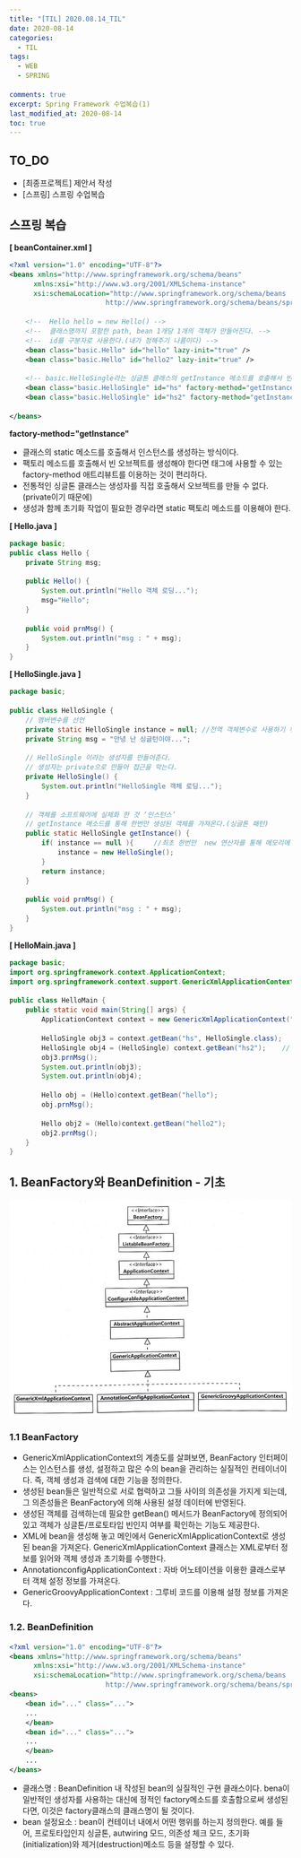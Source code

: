 ```yaml
---
title: "[TIL] 2020.08.14_TIL"
date: 2020-08-14
categories:
  - TIL
tags:
  - WEB
  - SPRING

comments: true
excerpt: Spring Framework 수업복습(1)
last_modified_at: 2020-08-14
toc: true
---
```


## TO_DO
- [최종프로젝트] 제안서 작성
- [스프링] 스프링 수업복습

## 스프링 복습

**[ beanContainer.xml ]**

```xml
<?xml version="1.0" encoding="UTF-8"?>
<beans xmlns="http://www.springframework.org/schema/beans" 
      xmlns:xsi="http://www.w3.org/2001/XMLSchema-instance"
      xsi:schemaLocation="http://www.springframework.org/schema/beans
                        http://www.springframework.org/schema/beans/spring-beans.xsd ">
    
    <!--  Hello hello = new Hello() -->
    <!--  클래스명까지 포함한 path, bean 1개당 1개의 객체가 만들어진다. -->
    <!--  id를 구분자로 사용한다.(내가 정해주기 나름이다) -->                   
	<bean class="basic.Hello" id="hello" lazy-init="true" />
	<bean class="basic.Hello" id="hello2" lazy-init="true" />
	
	<!-- basic.HelloSingle라는 싱글톤 클래스의 getInstance 메소드를 호출해서 빈으로 등록해주는 설정 -->
	<bean class="basic.HelloSingle" id="hs" factory-method="getInstance" />
	<bean class="basic.HelloSingle" id="hs2" factory-method="getInstance" /> 

</beans>
```

**factory-method="getInstance"**
 
- 클래스의 static 메소드를 호출해서 인스턴스를 생성하는 방식이다. 
- 팩토리 메소드를 호출해서 빈 오브젝트를 생성해야 한다면 <bean> 태그에 사용할 수 있는 factory-method 애트리뷰트를 이용하는 것이 편리하다.
- 전통적인 싱글톤 클래스는 생성자를 직접 호출해서 오브젝트를 만들 수 없다.(private이기 때문에) 
- 생성과 함께 초기화 작업이 필요한 경우라면 static 팩토리 메소드를 이용해야 한다.



**[ Hello.java ]**

```java
package basic;
public class Hello {
	private String msg;
	
	public Hello() {
		System.out.println("Hello 객체 로딩...");
		msg="Hello";
	}
	
	public void prnMsg() {
		System.out.println("msg : " + msg);
	}
}
```


**[ HelloSingle.java ]**

```java
package basic;

public class HelloSingle {
	// 멤버변수를 선언
	private static HelloSingle instance = null;	//전역 객체변수로 사용하기 위해 static으로 생성
	private String msg = "안녕 난 싱글턴이야...";
	
	// HelloSingle 이라는 생성자를 만들어준다.
	// 생성자는 private으로 만들어 접근을 막는다.
	private HelloSingle() {
		System.out.println("HelloSingle 객체 로딩...");
	}
	
	// 객체를 소프트웨어에 실체화 한 것 ‘인스턴스’
	// getInstance 메소드를 통해 한번만 생성된 객체를 가져온다.(싱글톤 패턴)
	public static HelloSingle getInstance() {
		if( instance == null ){		//최초 한번만  new 연산자를 통해 메모리에 할당
			instance = new HelloSingle();
		}
		return instance;
	}
	
	public void prnMsg() {
		System.out.println("msg : " + msg);
	}
}

```


**[ HelloMain.java ]**

```java
package basic;
import org.springframework.context.ApplicationContext;
import org.springframework.context.support.GenericXmlApplicationContext;

public class HelloMain {
	public static void main(String[] args) {
		ApplicationContext context = new GenericXmlApplicationContext("classpath:beanContainer.xml");
		
		HelloSingle obj3 = context.getBean("hs", HelloSingle.class);	//명시적 형변환 없이 사용하는 방법 
		HelloSingle obj4 = (HelloSingle) context.getBean("hs2");	// id가 hs2인 객체를 가져온다.
		obj3.prnMsg();
		System.out.println(obj3);
		System.out.println(obj4);
		
		Hello obj = (Hello)context.getBean("hello");
		obj.prnMsg();
		
		Hello obj2 = (Hello)context.getBean("hello2");
		obj2.prnMsg();
	}
}
```

## 1. BeanFactory와 BeanDefinition - 기초

![Spring](/assets/images/spring/basic01.png)


### 1.1 BeanFactory

- GenericXmlApplicationContext의 계층도를 살펴보면, BeanFactory 인터페이스는 인스턴스를 생성, 설정하고 많은 수의 bean을 관리하는 실질적인 컨테이너이다. 즉, 객체 생성과 검색에 대한 기능을 정의한다.
- 생성된 bean들은 일반적으로 서로 협력하고 그들 사이의 의존성을 가지게 되는데, 그 의존성들은 BeanFactory에 의해 사용된 설정 데이터에 반영된다.
- 생성된 객체를 검색하는데 필요한 getBean() 메서드가 BeanFactory에 정의되어 있고 객체가 싱글톤/프로토타입 빈인지 여부를 확인하는 기능도 제공한다. 
- XML에 bean을 생성해 놓고 메인에서 GenericXmlApplicationContext로 생성된 bean을 가져온다. GenericXmlApplicationContext 클래스는
XML로부터 정보를 읽어와 객체 생성과 초기화를 수행한다.
- AnnotationconfigApplicationContext : 자바 어노테이션을 이용한 클래스로부터 객체 설정 정보를 가져온다.
- GenericGroovyApplicationContext : 그루비 코드를 이용해 설정 정보를 가져온다.


### 1.2. BeanDefinition


```xml
<?xml version="1.0" encoding="UTF-8"?>
<beans xmlns="http://www.springframework.org/schema/beans" 
      xmlns:xsi="http://www.w3.org/2001/XMLSchema-instance"
      xsi:schemaLocation="http://www.springframework.org/schema/beans
                        http://www.springframework.org/schema/beans/spring-beans.xsd ">
<beans>
	<bean id="..." class="...">
	...
	</bean>
	<bean id="..." class="...">
	...
	</bean>
	...
</beans>
```

- 클래스명 : BeanDefinition 내 작성된 bean의 실질적인 구현 클래스이다. bena이 일반적인 생성자를 사용하는 대신에 정적인 factory메소드를 호출함으로써 생성된다면, 이것은 factory클래스의 클래스명이 될 것이다.
- bean 설정요소 : bean이 컨테이너 내에서 어떤 행위를 하는지 정의한다. 예를 들어, 프로토타입인지 싱글톤, autwiring 모드, 의존성 체크 모드, 초기화(initialization)와 제거(destruction)메소드 등을 설정할 수 있다.
